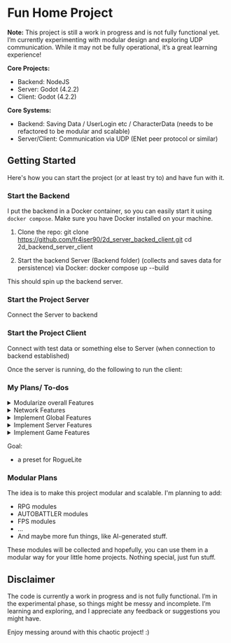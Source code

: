 # Fun Home Project

**Note:** This project is still a work in progress and is not fully functional yet. I’m currently experimenting with modular design and exploring UDP communication. While it may not be fully operational, it’s a great learning experience!

**Core Projects:**
- Backend: NodeJS
- Server: Godot (4.2.2)
- Client: Godot (4.2.2)

**Core Systems:**
- Backend: Saving Data / UserLogin etc / CharacterData (needs to be refactored to be modular and scalable)
- Server/Client: Communication via UDP (ENet peer protocol or similar)

## Getting Started

Here's how you can start the project (or at least try to) and have fun with it.

### Start the Backend

I put the backend in a Docker container, so you can easily start it using `docker compose`. Make sure you have Docker installed on your machine.

1. Clone the repo:
   git clone https://github.com/fr4iser90/2d_server_backed_client.git
   cd 2d_backend_server_client

2. Start the backend Server (Backend folder) (collects and saves data for persistence) via Docker:
   docker compose up --build

This should spin up the backend server.

### Start the Project Server

   Connect the Server to backend

### Start the Project Client

   Connect with test data or something else to Server (when connection to backend established)

Once the server is running, do the following to run the client:

### My Plans/ To-dos

<details>
  <summary>Modularize overall Features</summary>

  - Choose Between: Backend Database usage or not, Websocket, REST API, Modules etc...

  - Refactor Client / Server

  - Client: Refactor to launcher fetch data, cache everything, build Client

  - Server: Refactor to Builder, Save Builds on Modules, show presets

  - Build ModuleManager: Map each Module, give them vers. check vars , analyse module ai stuff to whats happening, whats goal? , workflow for modules , controller handler etc. Dependency check
</details>

<details>
  <summary>Network Features</summary>

   - ChannelSystem: Started

   - PacketSystem: Started

   - RoutingBackendSystem: Started

   - HandlerControllerSystem: To be implemented

   - SecurePackets/Hash: To be implemented
</details>

<details>
  <summary>Implement Global Features</summary>

   - SceneSystem: Started

   - NodeSystem: Started

   - InstanceSystem: Started

   - SignalSystem: To be implemented

   - ModuleCompatibilySystem: To be implemented

   - ModuleConverter: To be implemented

   - HandlerControllerSystem

   - WorkflowSystem for: Scenes / Nodes / Modules

   - SceneImport/Mapping/Generating

   - Implementing Modules/Middleware

</details>

<details>
  <summary>Implement Server Features</summary>

   - NetworkBackendSystem REST API: Started

   - NetworkBackendSystem Websocket: To be implemented

   - NetworkClientSystem ENetPacketPeer: Started

   - NetworkClientSystem MultiplayerApi: To be implemented

   - PlayerMonitor: Started

   - PlayerVisualMonitor: Started

   - ValidationSystem: To be implemented
</details>

<details>
  <summary>Implement Game Features</summary>

   - UserSystem: Started

   - MovementSystem2D: Started

   - MovementSystem3D: To be implemented

   - MovementSystemPlatformer2D: To be implemented (considering using manager, saw one very good source)

   - CombatSystem: To be implemented

   - CharacterSystem: To be implemented

   - InventorySystem: To be implemented

   - CraftSystem: To be implemented

   - SpawnSystem: Started

   - Group/TeamSystem: To be implemented

   - GuildSystem: To be implemented

   - StashSystem: To be implemented

   - MapgenSystem: Considering using Godot MapCrafter V1,thanks to https://github.com/aimforbigfoot  )
</details>

Goal:
- a preset for RogueLite

### Modular Plans

The idea is to make this project modular and scalable. I'm planning to add:
- RPG modules
- AUTOBATTLER modules
- FPS modules
- ...
- And maybe more fun things, like AI-generated stuff.

These modules will be collected and hopefully, you can use them in a modular way for your little home projects. Nothing special, just fun stuff.

## Disclaimer

The code is currently a work in progress and is not fully functional. I’m in the experimental phase, so things might be messy and incomplete. I’m learning and exploring, and I appreciate any feedback or suggestions you might have.

Enjoy messing around with this chaotic project! :)
